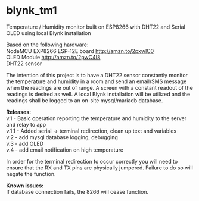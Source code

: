 # blynk_tm1
Temperature / Humidity monitor built on ESP8266 with DHT22 and Serial OLED using local Blynk installation

Based on the following hardware:</br>
NodeMCU EXP8266 ESP-12E board http://amzn.to/2pxwlC0</br>
OLED Module http://amzn.to/2pwC4I8</br>
DHT22 sensor

The intention of this project is to have a DHT22 sensor constantly monitor the temperature and humidity in a room and send an email/SMS
message when the readings are out of range. A screen with a constant readout of the readings is desired as well. A local Blynk 
installation will be utilized and the readings shall be logged to an on-site mysql/mariadb database.

<b>Releases:</b></br>
v.1   - Basic operation reporting the temperature and humidity to the server and relay to app</br>
v.1.1 - Added serial -> terminal redirection, clean up text and variables</br>
v.2   - add mysql database logging, debugging</br>
v.3   - add OLED</br>
v.4   - add email notification on high temperature</br>


In order for the terminal redirection to occur correctly you will need to ensure that the RX and TX pins are physically jumpered. Failure to do so will negate the function.

<b>Known issues:</b></br>
If database connection fails, the 8266 will cease function.</br>